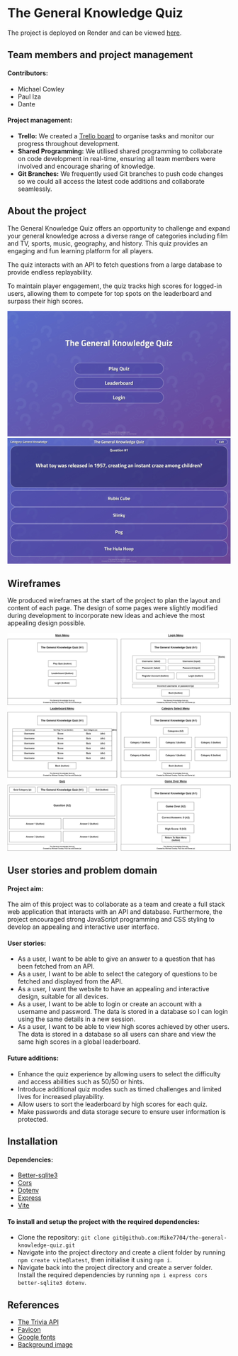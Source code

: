 # The General Knowledge Quiz

The project is deployed on Render and can be viewed [here](https://the-general-knowledge-quiz.onrender.com/).

## Team members and project management

#### Contributors:

- Michael Cowley
- Paul Iza
- Dante

#### Project management:

- **Trello:** We created a [Trello board](https://trello.com/b/VLkG0dts/the-general-knowledge-quiz) to organise tasks and monitor our progress throughout development.
- **Shared Programming:** We utilised shared programming to collaborate on code development in real-time, ensuring all team members were involved and encourage sharing of knowledge.
- **Git Branches:** We frequently used Git branches to push code changes so we could all access the latest code additions and collaborate seamlessly.

## About the project

The General Knowledge Quiz offers an opportunity to challenge and expand your general knowledge across a diverse range of categories including film and TV, sports, music, geography, and history. This quiz provides an engaging and fun learning platform for all players.

The quiz interacts with an API to fetch questions from a large database to provide endless replayability.

To maintain player engagement, the quiz tracks high scores for logged-in users, allowing them to compete for top spots on the leaderboard and surpass their high scores.

![main-menu](./images/MainMenu.jpg)
![quiz](./images/Quiz.jpg)

## Wireframes

We produced wireframes at the start of the project to plan the layout and content of each page. The design of some pages were slightly modified during development to incorporate new ideas and achieve the most appealing design possible.

![wireframe1](./images/Wireframe1.jpg)
![wireframe2](./images/Wireframe2.jpg)
![wireframe3](./images/Wireframe3.jpg)

## User stories and problem domain

#### Project aim:

The aim of this project was to collaborate as a team and create a full stack web application that interacts with an API and database. Furthermore, the project encouraged strong JavaScript programming and CSS styling to develop an appealing and interactive user interface.

#### User stories:

- As a user, I want to be able to give an answer to a question that has been fetched from an API.
- As a user, I want to be able to select the category of questions to be fetched and displayed from the API.
- As a user, I want the website to have an appealing and interactive design, suitable for all devices.
- As a user, I want to be able to login or create an account with a username and password. The data is stored in a database so I can login using the same details in a new session.
- As a user, I want to be able to view high scores achieved by other users. The data is stored in a database so all users can share and view the same high scores in a global leaderboard.

#### Future additions:

- Enhance the quiz experience by allowing users to select the difficulty and access abilities such as 50/50 or hints.
- Introduce additional quiz modes such as timed challenges and limited lives for increased playability.
- Allow users to sort the leaderboard by high scores for each quiz.
- Make passwords and data storage secure to ensure user information is protected.

## Installation

#### Dependencies:

- [Better-sqlite3](https://www.npmjs.com/package/better-sqlite3)
- [Cors](https://www.npmjs.com/package/cors)
- [Dotenv](https://www.npmjs.com/package/dotenv)
- [Express](https://expressjs.com/)
- [Vite](https://vitejs.dev/)

#### To install and setup the project with the required dependencies:

- Clone the repository: `git clone git@github.com:Mike7704/the-general-knowledge-quiz.git`
- Navigate into the project directory and create a client folder by running `npm create vite@latest`, then initialise it using `npm i`.
- Navigate back into the project directory and create a server folder. Install the required dependencies by running `npm i express cors better-sqlite3 dotenv`.

## References

- [The Trivia API](https://the-trivia-api.com/)
- [Favicon](https://www.vecteezy.com/free-vector)
- [Google fonts](https://fonts.google.com/)
- [Background image](https://www.freepik.com/)
